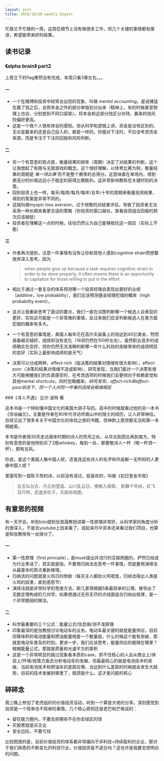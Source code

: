 ```yaml
---
layout: post
title: 2019/10/20 weekly digest
---
```

忙碌又不忙碌的一周，这周在细节上没有做很多工作，但几个关键的事情都有推进，希望能带来好的结果。

## 读书记录
### 《alpha brain》 part2
上周立下的flag果然没有完成，本周只看3章左右。。。
#### 一

* 一个在赌博和投资中经常会出现的现象，叫做 *mental accounting*。是说赌徒在赢了钱之后，会把本金之外的部分单独划分出来（精神上，有的时候甚至物理上也会，分别放到不同口袋里）。将本金和这部分钱区分对待，赢来的钱风险偏好更高。
* 这是一个我个人很有体会的感知。但从科学和逻辑上讲，资金是没有区别的，无论是赢来的还是自己投入的，都是一样的。你面对下注时，不应该考虑资金来源，而是专注于下注的回报和风险判断。

#### 二
* 另一个有意思的观点是，衡量结果的频率（周期）决定了对结果的判断，这个让我想起了有限与无限游戏的概念。这个很好理解，以体育比赛为例，衡量结果的周期是 *每一场比赛* 而不是整个赛季的总得分。这意味着在单场内，得到更高分的价值远远小于稳定的获得比赛胜利。这非常影响教练在关键时刻的决策。
* 回到投资上也一样，每天/每周/每月/每年/五年/十年的周期来衡量投资结果，得到的答案是非常不同的。
* 这就叫做myopic loss aversion，过于频繁的对结果评估，导致了投资者无法采用一种长期来看更合适的策略（你投资的窗口越长，查看投资组合回报的频次应该越低）
* 投资者在理解这一点的时候，往往仍然认为自己能够抵抗这一效应（实际上不能）

#### 三
* 作者再次提到，注意一件事情有没有让你和其他人感到cognitive strain而想要放弃深入思考。因为

	> when people give up because a task requires cognitive strain in order to be done properly, it often means there is an opportunity to capitalize for those willing to put in the effort​

* 相比于通过一套复杂的体系预测哪一个投资经理会表现出更好的业绩（additive，low probability），我们应该预测基金经理犯错的概率（high probability event）。
* 这点让我重新思考了面试的要点，我们一直在试图判断哪一个候选人会表现的更好，实际这可能是一个非常难的事情，反过来我们应该判断候选人在某方面犯错的概率有多大。
* 一个有意思的事情是，美国人每年花在高尔夫装备上的钱达到40亿美金，然而装备越买越好，成绩却没有变化（18洞仍然在100杆左右），虽然职业选手的成绩确实在变好，但你仍然无法准确判断哪一年什么科技的突破带来的成绩明显的变好（实际上最影响成绩的是天气）
* 决策可以分成两种，affect-rich（指决策的结果对情绪有很大影响），affect-poor（决策的结果对情绪不造成影响），研究发现，当我们面对一个决策有很大可能唤醒我们的负面感受时，在考虑选项的时候我们会更倾向于依赖直觉和其他mental shortcuts，同时忽略概率。*研究发现，affect-rich和affect-poor状态下，同一个人对同一件事的选择会极端相反​*


###《寻人不遇》 比尔 波特 著

这本书是一个特别懂中国文化的美国大胡子写的。高中的时候就看过他的另一本书《空谷幽兰》，主要是作者在80年代寻访终南山中的隐士的经历，让人非常神往。后续又出了很多本关于中国文化的体验之旅的书籍，但神韵上感觉都无法和第一本相媲美。

本书是作者用30天走访唐宋时期的诗人的凭吊之处，从华北到西北再到南方。特别有意思的是他特别买了2瓶whiskey，每到一处，都要敬诗人一杯（喝一杯洒一杯），颇有古风。

你说，是这个美国人像中国人呢，还是连这些诗人的名字和作品都一无所知的人更像中国人呢？

里面写到一首陈子昂的诗，以前没有读过，挺喜欢的，叫做《初日登金华观》

> 白玉仙台古，丹丘别望遥。山川乱云日，楼榭入烟霄。
> 鹤舞千年树，虹飞百尺桥。还逢赤松子，天路坐相邀。

## 有意思的视频
有一天开会，听到toto提到张首晟教授讲第一性原理非常好，从科学家的角度分析的很深入，于是去youtube上找来看了。说起来丹华资本还来看过我们项目，也算是和张教授有一丝缘分了。

#### 一
* 第一性原理（first principle），是musk提出并流行的互联网圈的，俨然已经成为行业黑话了。其实就是指，不要用归纳法去思考一件事情，而是要用演绎法从最基本的原点重新推理。
* 归纳法的问题就是火鸡日的惨剧（每天主人都给火鸡喂食，归纳法得出人类是火鸡的奴隶，直到感恩节）
* 演绎法就是非常科学的思维方法，欧几里得根据5条最简单的公理，推导出了无数定理构成的几何学。如果想通过无穷无尽的点线面组合归纳出规律，是一个非常脆弱的做法。

#### 二
* 科学最重要的三个公式：能量公式/信息熵/测不准原理
* 印象最深的是张教授讨论电动车的业务。电动车最关键的就是能量供应，目前同等体积的电池能量和燃油能量相差一个数量级，什么时候这个能有突破，那就是电动车普及的时刻。更进一步，我们应该思考，能量供应的极限在哪里？根据能量公式，那就是质量和光速平方的乘积
* 这是一个非常明显的跳过现象看本质的case，抓不住核心的人会从商业上/体验上/环境/政策方面去分析电动车的发展，但最最核心的就是电池技术的突破，当前电池技术和燃油车的差距在哪，当达到什么差距的时候就会发生大趋势，目前的技术发展到哪里了，瓶颈是什么。这才是问题的核心

## 碎碎念
周三晚上参加了老虎组织的价值投资活动，听到一个算是大佬的分享。深刻感觉到投资是一个简单也不简单的事情。几个核心原则还是老巴和芒格说的：

* 留在能力圈内，不要去抓哪些不在你击球区的球
* 买股票就是买企业
* 安全边际，不要亏钱

比较困惑的是，目前价值投资的体系都非常偏向于非科技+持续盈利的企业，那对于我们熟悉的不断变化的科技行业，价值投资是不适合吗？这也许是我要去想明白的问题。

